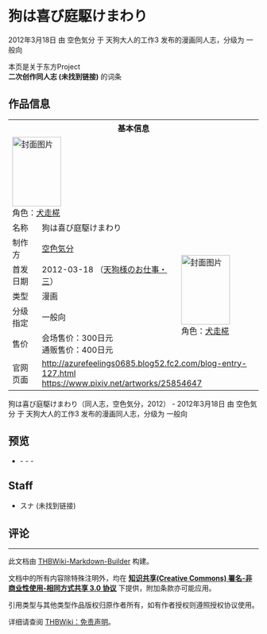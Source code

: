 # 狗は喜び庭駆けまわり

<!-- source html: G:\repos\THBWiki-Markdown-Builder\THBWikiMarkdown\Temp\main\5\5d\ns0%3A%E7%8B%97%E3%81%AF%E5%96%9C%E3%81%B3%E5%BA%AD%E9%A7%86%E3%81%91%E3%81%BE%E3%82%8F%E3%82%8A.html -->

2012年3月18日 由 空色気分 于 天狗大人的工作3 发布的漫画同人志，分级为 一般向

本页是关于东方Project  
 **二次创作同人志 (未找到链接)** 的词条

## 作品信息

<table><tbody><tr><th colspan="3">基本信息</th></tr><tr><td class="cover-artwork-mobile" colspan="2"><a href="./文件-狗は喜び庭駆けまわり封面.jpg.md" class="image" title="封面图片"><img alt="封面图片" src="https://upload.thwiki.cc/thumb/0/09/%E7%8B%97%E3%81%AF%E5%96%9C%E3%81%B3%E5%BA%AD%E9%A7%86%E3%81%91%E3%81%BE%E3%82%8F%E3%82%8A%E5%B0%81%E9%9D%A2.jpg/98px-%E7%8B%97%E3%81%AF%E5%96%9C%E3%81%B3%E5%BA%AD%E9%A7%86%E3%81%91%E3%81%BE%E3%82%8F%E3%82%8A%E5%B0%81%E9%9D%A2.jpg" decoding="async" loading="lazy" width="98" height="140" srcset="https://upload.thwiki.cc/thumb/0/09/%E7%8B%97%E3%81%AF%E5%96%9C%E3%81%B3%E5%BA%AD%E9%A7%86%E3%81%91%E3%81%BE%E3%82%8F%E3%82%8A%E5%B0%81%E9%9D%A2.jpg/146px-%E7%8B%97%E3%81%AF%E5%96%9C%E3%81%B3%E5%BA%AD%E9%A7%86%E3%81%91%E3%81%BE%E3%82%8F%E3%82%8A%E5%B0%81%E9%9D%A2.jpg 1.5x, https://upload.thwiki.cc/thumb/0/09/%E7%8B%97%E3%81%AF%E5%96%9C%E3%81%B3%E5%BA%AD%E9%A7%86%E3%81%91%E3%81%BE%E3%82%8F%E3%82%8A%E5%B0%81%E9%9D%A2.jpg/195px-%E7%8B%97%E3%81%AF%E5%96%9C%E3%81%B3%E5%BA%AD%E9%A7%86%E3%81%91%E3%81%BE%E3%82%8F%E3%82%8A%E5%B0%81%E9%9D%A2.jpg 2x" data-file-width="268" data-file-height="384"></a><div class="cover-char">角色：<a href="./犬走椛.md" title="犬走椛">犬走椛</a></div></td>
</tr><tr><td class="label">名称</td><td colspan="2"> 狗は喜び庭駆けまわり </td></tr><tr><td class="label">制作方</td><td><a href="./空色気分.md" title="空色気分">空色気分</a></td><td class="cover-artwork" rowspan="5" style="min-width:140px;"><a href="./文件-狗は喜び庭駆けまわり封面.jpg.md" class="image" title="封面图片"><img alt="封面图片" src="https://upload.thwiki.cc/thumb/0/09/%E7%8B%97%E3%81%AF%E5%96%9C%E3%81%B3%E5%BA%AD%E9%A7%86%E3%81%91%E3%81%BE%E3%82%8F%E3%82%8A%E5%B0%81%E9%9D%A2.jpg/98px-%E7%8B%97%E3%81%AF%E5%96%9C%E3%81%B3%E5%BA%AD%E9%A7%86%E3%81%91%E3%81%BE%E3%82%8F%E3%82%8A%E5%B0%81%E9%9D%A2.jpg" decoding="async" loading="lazy" width="98" height="140" srcset="https://upload.thwiki.cc/thumb/0/09/%E7%8B%97%E3%81%AF%E5%96%9C%E3%81%B3%E5%BA%AD%E9%A7%86%E3%81%91%E3%81%BE%E3%82%8F%E3%82%8A%E5%B0%81%E9%9D%A2.jpg/146px-%E7%8B%97%E3%81%AF%E5%96%9C%E3%81%B3%E5%BA%AD%E9%A7%86%E3%81%91%E3%81%BE%E3%82%8F%E3%82%8A%E5%B0%81%E9%9D%A2.jpg 1.5x, https://upload.thwiki.cc/thumb/0/09/%E7%8B%97%E3%81%AF%E5%96%9C%E3%81%B3%E5%BA%AD%E9%A7%86%E3%81%91%E3%81%BE%E3%82%8F%E3%82%8A%E5%B0%81%E9%9D%A2.jpg/195px-%E7%8B%97%E3%81%AF%E5%96%9C%E3%81%B3%E5%BA%AD%E9%A7%86%E3%81%91%E3%81%BE%E3%82%8F%E3%82%8A%E5%B0%81%E9%9D%A2.jpg 2x" data-file-width="268" data-file-height="384"></a><div class="cover-char">角色：<a href="./犬走椛.md" title="犬走椛">犬走椛</a></div></td>
</tr><tr><td class="label">首发日期</td><td>2012-03-18&#160;（<a href="/展会作品列表?e=%E5%A4%A9%E7%8B%97%E5%A4%A7%E4%BA%BA%E7%9A%84%E5%B7%A5%E4%BD%9C%233">天狗様のお仕事・三</a>）</td></tr><tr><td class="label">类型</td><td>漫画</td></tr><tr><td class="label">分级指定</td><td>一般向</td></tr><tr><td class="label">售价</td><td>会场售价：300日元<br>通贩售价：400日元</td></tr>
<tr><td class="label">官网页面</td><td colspan="2"><a rel="nofollow" class="external free" href="http://azurefeelings0685.blog52.fc2.com/blog-entry-127.html">http://azurefeelings0685.blog52.fc2.com/blog-entry-127.html</a><br><a rel="nofollow" class="external free" href="https://www.pixiv.net/artworks/25854647">https://www.pixiv.net/artworks/25854647</a></td></tr></tbody></table>

狗は喜び庭駆けまわり（同人志，空色気分，2012） - 2012年3月18日 由 空色気分 于 天狗大人的工作3 发布的漫画同人志，分级为 一般向

## 预览
- [](./文件-狗は喜び庭駆けまわり预览图1.jpg.md)- [](./文件-狗は喜び庭駆けまわり预览图2.jpg.md)- [](./文件-狗は喜び庭駆けまわり预览图3.jpg.md)- [](./文件-狗は喜び庭駆けまわり预览图4.jpg.md)


## Staff
- スナ (未找到链接)


## 评论




---

此文档由 [THBWiki-Markdown-Builder](https://github.com/Delsin-Yu/THBWiki-Markdown-Builder) 构建。

文档中的所有内容除特殊注明外，均在 [**知识共享(Creative Commons) 署名-非商业性使用-相同方式共享 3.0 协议**](https://creativecommons.org/licenses/by-sa/3.0/deed.zh-hans) 下提供，附加条款亦可能应用。

引用类型与其他类型作品版权归原作者所有，如有作者授权则遵照授权协议使用。

详细请查阅 [THBWiki：免责声明](https://thbwiki.cc/THBWiki:%E5%85%8D%E8%B4%A3%E5%A3%B0%E6%98%8E)。

